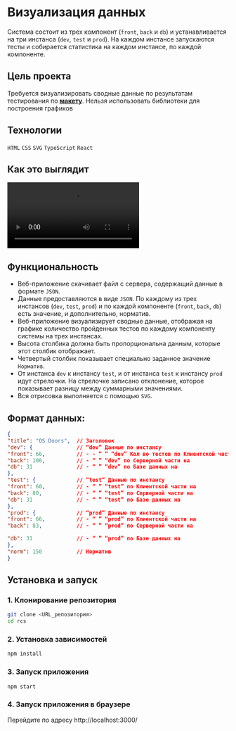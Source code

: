# Визуализация данных

Система состоит из трех компонент (`front`, `back` и `db`) и устанавливается на три инстанса (`dev`, `test` и `prod`). На каждом инстансе запускаются тесты и собирается статистика на каждом инстансе, по каждой компоненте.

## Цель проекта

Требуется визуализировать сводные данные по результатам тестирования по [**макету**](https://www.figma.com/file/VloHlbLMb1qCId7tgb9GVh/%D1%82%D0%B5%D1%81%D1%82?node-id=8%3A194).
Нельзя использовать библиотеки для построения графиков

## Технологии

`HTML` `CSS` `SVG` `TypeScript` `React`

## Как это выглядит

![видео](..%2F..%2F..%2FAppData%2FLocal%2FPackages%2FMicrosoft.ScreenSketch_8wekyb3d8bbwe%2FTempState%2FRecordings%2F20241120-0707-28.7252471.mp4)

## Функциональность

* Веб-приложение скачивает файл с сервера, содержащий данные в формате `JSON`.
* Данные предоставляются в виде `JSON`. По каждому из трех инстансов (`dev`, `test`, `prod`) и по каждой компоненте (`front`, `back`, `db`) есть значение, и дополнительно, норматив.
* Веб-приложение визуализирует сводные данные, отображая на графике количество пройденных тестов по каждому компоненту системы на трех инстансах.
* Высота столбика должна быть пропорциональна данным, которые этот столбик отображает.
* Четвертый столбик показывает специально заданное значение `Норматив`.
* От инстанса `dev` к инстансу `test`, и от инстанса `test` к инстансу `prod` идут стрелочки. На стрелочке записано отклонение, которое показывает разницу между суммарными значениями.
* Вся отрисовка выполняется с помощью `SVG`.

## Формат данных:
```json
{
"title": "OS Doors",  // Заголовок
"dev": {              // “dev” Данные по инстансу
"front": 66,          // - - “ ” “dev” Кол во тестов по Клиентской части на
"back": 100,          // - “ ” “dev” по Серверной части на
"db": 31              // - “ ” “dev” по Базе данных на
},
"test": {             // “test” Данные по инстансу
"front": 60,          // - “ ” “test” по Клиентской части на
"back": 80,           // - “ ” “test” по Серверной части на
"db": 31              // - “ ” “test” по Базе данных на
},
"prod": {             // “prod” Данные по инстансу
"front": 66,          // - “ ” “prod” по Клиентской части на
"back": 83,           // - “ ” “prod” по Серверной части на

"db": 31              // - “ ” “prod” по Базе данных на
},
"norm": 150           // Норматив
}
```

## Установка и запуск

### 1. Клонирование репозитория

```bash
git clone <URL_репозитория>
cd rcs
```

### 2. Установка зависимостей

```bash
npm install
```

### 3. Запуск приложения

```bash
npm start
```

### 4. Запуск приложения в браузере

Перейдите по адресу http://localhost:3000/